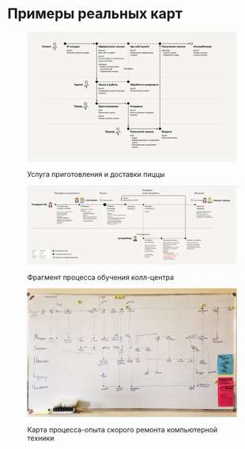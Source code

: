 # Примеры реальных карт

<figure><img src="../.gitbook/assets/8. Пицца.png" alt=""><figcaption><p>Услуга приготовления и доставки пиццы</p></figcaption></figure>

<figure><img src="../.gitbook/assets/XPM обеспечения качества колл-центра.png" alt=""><figcaption><p>Фрагмент процесса обучения колл-центра</p></figcaption></figure>

<figure><img src="../.gitbook/assets/Владов, Сервис ремонта техники.jpg" alt=""><figcaption><p>Карта процесса-опыта скорого ремонта компьютерной техники</p></figcaption></figure>

